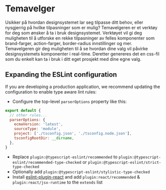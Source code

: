 # Temavelger

Usikker på hvordan designsystemet lar seg tilpasse ditt behov, eller nysgjerrig på hvilke tilpasninger som er mulig? Temavelgeren er et verktøy for deg som ønsker å ta i bruk designsystemet. Verktøyet vil gi deg muligheten til å utforske en rekke tilpasninger av felles komponenter som brand-farger, action-farger, border-radius innstillinger og mer. Temavelgeren gir deg muligheten til å se hvordan dine valg vil påvirke designsystemets komponenter i real-time. Deretter genereres det en css-fil som du enkelt kan ta i bruk i ditt eget prosjekt med dine egne valg. 


## Expanding the ESLint configuration

If you are developing a production application, we recommend updating the configuration to enable type aware lint rules:

- Configure the top-level `parserOptions` property like this:

```js
export default {
  // other rules...
  parserOptions: {
    ecmaVersion: 'latest',
    sourceType: 'module',
    project: ['./tsconfig.json', './tsconfig.node.json'],
    tsconfigRootDir: __dirname,
  },
}
```

- Replace `plugin:@typescript-eslint/recommended` to `plugin:@typescript-eslint/recommended-type-checked` or `plugin:@typescript-eslint/strict-type-checked`
- Optionally add `plugin:@typescript-eslint/stylistic-type-checked`
- Install [eslint-plugin-react](https://github.com/jsx-eslint/eslint-plugin-react) and add `plugin:react/recommended` & `plugin:react/jsx-runtime` to the `extends` list
